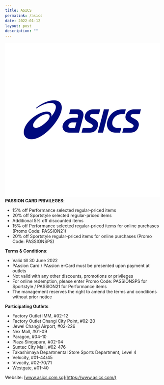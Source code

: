 ```yaml
---
title: ASICS
permalink: /asics
date: 2022-01-12
layout: post
description: ""
---
```

![Alt text for image on Isomer site](/images/ASICS.jfif) 
**PASSION CARD PRIVILEGES**:
* 15% off Performance selected regular-priced items
* 20% off Sportstyle selected regular-priced items
* Additional 5% off discounted items
* 15% off Performance selected regular-priced items for online purchases (Promo Code: PASSION21)
* 20% off Sportstyle regular-priced items for online purchases (Promo Code: PASSIONSPS)

**Terms & Conditions**:
* Valid till 30 June 2022
* PAssion Card / PAssion e-Card must be presented upon payment at outlets
* Not valid with any other discounts, promotions or privileges
* For online redemption, please enter Promo Code: PASSIONSPS for Sportstyle / PASSION21 for Performance items
* The management reserves the right to amend the terms and conditions without prior notice


**Participating Outlets**:
* Factory Outlet IMM, #02-12
* Factory Outlet Changi City Point, #02-20
* Jewel Changi Airport, #02-226
* Nex Mall, #01-09
* Paragon, #04-10
* Plaza Singapura, #02-04
* Suntec City Mall, #02-476
* Takashimaya Departmental Store Sports Department, Level 4
* Velocity, #01-44/45
* Vivocity, #02-70/71
* Westgate, #01-40

Website: [www.asics.com.sg](https://www.asics.com/)